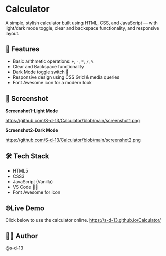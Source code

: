 # Calculator

A simple, stylish calculator built using HTML, CSS, and JavaScript — with light/dark mode toggle, clear and backspace functionality, and responsive layout.

## 🚀 Features
- Basic arithmetic operations: `+`, `-`, `*`, `/`, `%`
- Clear and Backspace functionality
- Dark Mode toggle switch 🌙
- Responsive design using CSS Grid & media queries
- Font Awesome icon for a modern look

## 📸 Screenshot

**Screenshot1-Light Mode**

https://github.com/S-d-13/Calculator/blob/main/screenshot1.png

**Screenshot2-Dark Mode**

https://github.com/S-d-13/Calculator/blob/main/screenshot2.png

## 🛠️ Tech Stack
- HTML5
- CSS3
- JavaScript (Vanilla)
- VS Code 🧑‍💻
- Font Awesome for icon

## 🌐Live Demo
Click below to use the calculator online.
https://s-d-13.github.io/Calculator/

## 👩‍💻 Author
@s-d-13
